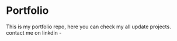 # Portfolio
This is my portfolio repo, here you can check my all update projects.
contact me on linkdin - 
